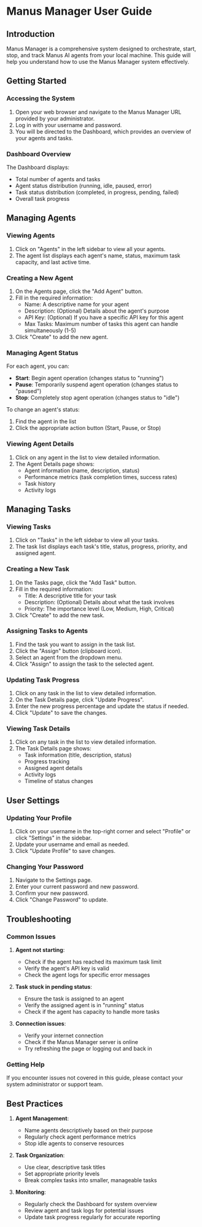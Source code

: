 # Manus Manager User Guide

## Introduction

Manus Manager is a comprehensive system designed to orchestrate, start, stop, and track Manus AI agents from your local machine. This guide will help you understand how to use the Manus Manager system effectively.

## Getting Started

### Accessing the System

1. Open your web browser and navigate to the Manus Manager URL provided by your administrator.
2. Log in with your username and password.
3. You will be directed to the Dashboard, which provides an overview of your agents and tasks.

### Dashboard Overview

The Dashboard displays:
- Total number of agents and tasks
- Agent status distribution (running, idle, paused, error)
- Task status distribution (completed, in progress, pending, failed)
- Overall task progress

## Managing Agents

### Viewing Agents

1. Click on "Agents" in the left sidebar to view all your agents.
2. The agent list displays each agent's name, status, maximum task capacity, and last active time.

### Creating a New Agent

1. On the Agents page, click the "Add Agent" button.
2. Fill in the required information:
   - Name: A descriptive name for your agent
   - Description: (Optional) Details about the agent's purpose
   - API Key: (Optional) If you have a specific API key for this agent
   - Max Tasks: Maximum number of tasks this agent can handle simultaneously (1-5)
3. Click "Create" to add the new agent.

### Managing Agent Status

For each agent, you can:
- **Start**: Begin agent operation (changes status to "running")
- **Pause**: Temporarily suspend agent operation (changes status to "paused")
- **Stop**: Completely stop agent operation (changes status to "idle")

To change an agent's status:
1. Find the agent in the list
2. Click the appropriate action button (Start, Pause, or Stop)

### Viewing Agent Details

1. Click on any agent in the list to view detailed information.
2. The Agent Details page shows:
   - Agent information (name, description, status)
   - Performance metrics (task completion times, success rates)
   - Task history
   - Activity logs

## Managing Tasks

### Viewing Tasks

1. Click on "Tasks" in the left sidebar to view all your tasks.
2. The task list displays each task's title, status, progress, priority, and assigned agent.

### Creating a New Task

1. On the Tasks page, click the "Add Task" button.
2. Fill in the required information:
   - Title: A descriptive title for your task
   - Description: (Optional) Details about what the task involves
   - Priority: The importance level (Low, Medium, High, Critical)
3. Click "Create" to add the new task.

### Assigning Tasks to Agents

1. Find the task you want to assign in the task list.
2. Click the "Assign" button (clipboard icon).
3. Select an agent from the dropdown menu.
4. Click "Assign" to assign the task to the selected agent.

### Updating Task Progress

1. Click on any task in the list to view detailed information.
2. On the Task Details page, click "Update Progress".
3. Enter the new progress percentage and update the status if needed.
4. Click "Update" to save the changes.

### Viewing Task Details

1. Click on any task in the list to view detailed information.
2. The Task Details page shows:
   - Task information (title, description, status)
   - Progress tracking
   - Assigned agent details
   - Activity logs
   - Timeline of status changes

## User Settings

### Updating Your Profile

1. Click on your username in the top-right corner and select "Profile" or click "Settings" in the sidebar.
2. Update your username and email as needed.
3. Click "Update Profile" to save changes.

### Changing Your Password

1. Navigate to the Settings page.
2. Enter your current password and new password.
3. Confirm your new password.
4. Click "Change Password" to update.

## Troubleshooting

### Common Issues

1. **Agent not starting**: 
   - Check if the agent has reached its maximum task limit
   - Verify the agent's API key is valid
   - Check the agent logs for specific error messages

2. **Task stuck in pending status**:
   - Ensure the task is assigned to an agent
   - Verify the assigned agent is in "running" status
   - Check if the agent has capacity to handle more tasks

3. **Connection issues**:
   - Verify your internet connection
   - Check if the Manus Manager server is online
   - Try refreshing the page or logging out and back in

### Getting Help

If you encounter issues not covered in this guide, please contact your system administrator or support team.

## Best Practices

1. **Agent Management**:
   - Name agents descriptively based on their purpose
   - Regularly check agent performance metrics
   - Stop idle agents to conserve resources

2. **Task Organization**:
   - Use clear, descriptive task titles
   - Set appropriate priority levels
   - Break complex tasks into smaller, manageable tasks

3. **Monitoring**:
   - Regularly check the Dashboard for system overview
   - Review agent and task logs for potential issues
   - Update task progress regularly for accurate reporting
